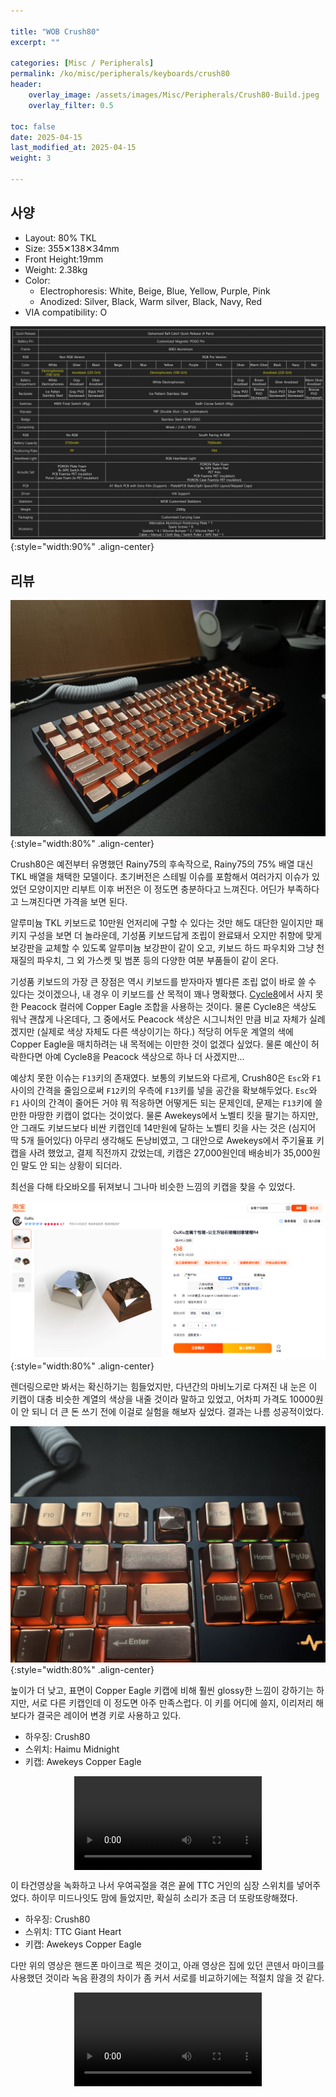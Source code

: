 ```yaml
---

title: "WOB Crush80"
excerpt: ""

categories: [Misc / Peripherals]
permalink: /ko/misc/peripherals/keyboards/crush80
header:
    overlay_image: /assets/images/Misc/Peripherals/Crush80-Build.jpeg
    overlay_filter: 0.5

toc: false
date: 2025-04-15
last_modified_at: 2025-04-15
weight: 3

---
```


## 사양
- Layout: 80% TKL
- Size: 355✕138✕34mm
- Front Height:19mm
- Weight: 2.38kg
- Color: 
    - Electrophoresis: White, Beige, Blue, Yellow, Purple, Pink
    - Anodized: Silver, Black, Warm silver, Black, Navy, Red
- VIA compatibility: O

![Crush80-options](/assets/images/Misc/Peripherals/Crush80-Options.png){:style="width:90%" .align-center}

## 리뷰

![Crush80-build](/assets/images/Misc/Peripherals/Crush80-Build.jpeg){:style="width:80%" .align-center}

Crush80은 예전부터 유명했던 Rainy75의 후속작으로, Rainy75의 75% 배열 대신 TKL 배열을 채택한 모델이다. 초기버전은 스테빌 이슈를 포함해서 여러가지 이슈가 있었던 모양이지만 리부트 이후 버전은 이 정도면 충분하다고 느껴진다. 어딘가 부족하다고 느껴진다면 가격을 보면 된다. 

알루미늄 TKL 키보드로 10만원 언저리에 구할 수 있다는 것만 해도 대단한 일이지만 패키지 구성을 보면 더 놀라운데, 기성품 키보드답게 조립이 완료돼서 오지만 취향에 맞게 보강판을 교체할 수 있도록 알루미늄 보강판이 같이 오고, 키보드 하드 파우치와 그냥 천 재질의 파우치, 그 외 가스켓 및 범폰 등의 다양한 여분 부품들이 같이 온다. 

기성품 키보드의 가장 큰 장점은 역시 키보드를 받자마자 별다른 조립 없이 바로 쓸 수 있다는 것이겠으나, 내 경우 이 키보드를 산 목적이 꽤나 명확했다. [Cycle8](/ko/misc/peripherals/keyboards/cycle8)에서 사지 못한 Peacock 컬러에 Copper Eagle 조합을 사용하는 것이다. 물론 Cycle8은 색상도 워낙 괜찮게 나온데다, 그 중에서도 Peacock 색상은 시그니처인 만큼 비교 자체가 실례겠지만 (실제로 색상 자체도 다른 색상이기는 하다.) 적당히 어두운 계열의 색에 Copper Eagle을 매치하려는 내 목적에는 이만한 것이 없겠다 싶었다. 물론 예산이 허락한다면 아예 Cycle8을 Peacock 색상으로 하나 더 사겠지만...

예상치 못한 이슈는 `F13`키의 존재였다. 보통의 키보드와 다르게, Crush80은 `Esc`와 `F1` 사이의 간격을 줄임으로써 `F12`키의 우측에 `F13`키를 넣을 공간을 확보해두었다. `Esc`와 `F1` 사이의 간격이 줄어든 거야 뭐 적응하면 어떻게든 되는 문제인데, 문제는 `F13`키에 쓸만한 마땅한 키캡이 없다는 것이었다. 물론 Awekeys에서 노벨티 킷을 팔기는 하지만, 안 그래도 키보드보다 비싼 키캡인데 14만원에 달하는 노벨티 킷을 사는 것은 (심지어 딱 5개 들어있다) 아무리 생각해도 돈낭비였고, 그 대안으로 Awekeys에서 주기율표 키캡을 사려 했었고, 결제 직전까지 갔었는데, 키캡은 27,000원인데 배송비가 35,000원인 말도 안 되는 상황이 되더라. 

최선을 다해 타오바오를 뒤져보니 그나마 비슷한 느낌의 키캡을 찾을 수 있었다.

![Crush80-Keycap](/assets/images/Misc/Peripherals/Crush80-Keycap.png){:style="width:80%" .align-center}

렌더링으로만 봐서는 확신하기는 힘들었지만, 다년간의 마비노기로 다져진 내 눈은 이 키캡이 대충 비슷한 계열의 색상을 내줄 것이라 말하고 있었고, 어차피 가격도 10000원이 안 되니 더 큰 돈 쓰기 전에 이걸로 실험을 해보자 싶었다. 결과는 나름 성공적이었다. 

![Crush80-F13](/assets/images/Misc/Peripherals/Crush80-F13.jpeg){:style="width:80%" .align-center}

높이가 더 낮고, 표면이 Copper Eagle 키캡에 비해 훨씬 glossy한 느낌이 강하기는 하지만, 서로 다른 키캡인데 이 정도면 아주 만족스럽다. 이 키를 어디에 쓸지, 이리저리 해보다가 결국은 레이어 변경 키로 사용하고 있다. 

- 하우징: Crush80
- 스위치: Haimu Midnight
- 키캡: Awekeys Copper Eagle

<video src="/assets/videos/Misc/Crush80.mov" controls="controls" style="max-width:80%; margin-left:auto; margin-right:auto; display:block"></video>

이 타건영상을 녹화하고 나서 우여곡절을 겪은 끝에 TTC 거인의 심장 스위치를 넣어주었다. 하이무 미드나잇도 맘에 들었지만, 확실히 소리가 조금 더 또랑또랑해졌다. 

- 하우징: Crush80
- 스위치: TTC Giant Heart
- 키캡: Awekeys Copper Eagle

다만 위의 영상은 핸드폰 마이크로 찍은 것이고, 아래 영상은 집에 있던 콘덴서 마이크를 사용했던 것이라 녹음 환경의 차이가 좀 커서 서로를 비교하기에는 적절치 않을 것 같다. 

<video src="/assets/videos/Misc/Crush80_GH.mov" controls="controls" style="max-width:80%; margin-left:auto; margin-right:auto; display:block"></video>


